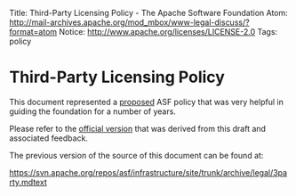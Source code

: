 Title: Third-Party Licensing Policy - The Apache Software Foundation
Atom: http://mail-archives.apache.org/mod_mbox/www-legal-discuss/?format=atom
Notice: http://www.apache.org/licenses/LICENSE-2.0
Tags: policy

# Third-Party Licensing Policy #

This document represented a <u>proposed</u> ASF policy that was very helpful in guiding the foundation for a number of years.

Please refer to the [official version](resolved.html) that was derived from this draft and associated feedback.

The previous version of the source of this document can be found at:

https://svn.apache.org/repos/asf/infrastructure/site/trunk/archive/legal/3party.mdtext
